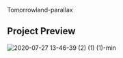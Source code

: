 Tomorrowland-parallax

<h2>Project Preview</h2>

![2020-07-27 13-46-39 (2) (1) (1)-min](https://github.com/AshRepartoFerramenta/Tomorrowland-parallax/blob/master/video/tomorrowland.gif)
